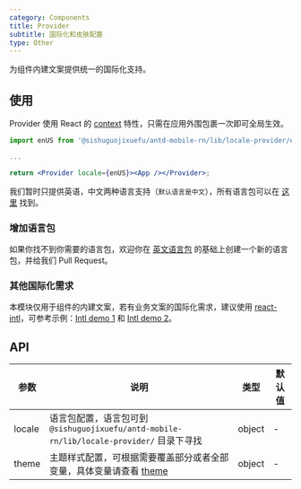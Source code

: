 ```yaml
---
category: Components
title: Provider
subtitle: 国际化和皮肤配置
type: Other
---
```


为组件内建文案提供统一的国际化支持。

## 使用

Provider 使用 React 的 [context](https://facebook.github.io/react/docs/context.html) 特性，只需在应用外围包裹一次即可全局生效。


```jsx
import enUS from '@sishuguojixuefu/antd-mobile-rn/lib/locale-provider/en_US';

...

return <Provider locale={enUS}><App /></Provider>;
```

我们暂时只提供英语，中文两种语言支持（`默认语言是中文`），所有语言包可以在 [这里](https://github.com/ant-design/ant-design-mobile-rn/blob/master/components/locale-provider/) 找到。

### 增加语言包

如果你找不到你需要的语言包，欢迎你在 [英文语言包](https://github.com/ant-design/ant-design-mobile-rn/blob/master/components/locale-provider/en_US.tsx) 的基础上创建一个新的语言包，并给我们 Pull Request。

### 其他国际化需求

本模块仅用于组件的内建文案，若有业务文案的国际化需求，建议使用 [react-intl](https://github.com/yahoo/react-intl)，可参考示例：[Intl demo 1](http://github.com/ant-design/intl-example) 和 [Intl demo 2](http://yiminghe.me/learning-react/examples/react-intl.html?locale=en-US)。

## API

| 参数   | 说明                                                                                                                                                                     | 类型   | 默认值 |
| ------ | ------------------------------------------------------------------------------------------------------------------------------------------------------------------------ | ------ | ------ |
| locale | 语言包配置，语言包可到 `@sishuguojixuefu/antd-mobile-rn/lib/locale-provider/` 目录下寻找                                                                                        | object | -      |
| theme  | 主题样式配置，可根据需要覆盖部分或者全部变量，具体变量请查看 [theme](https://github.com/ant-design/ant-design-mobile-rn/blob/master/components/style/themes/default.tsx) | object | -      |

